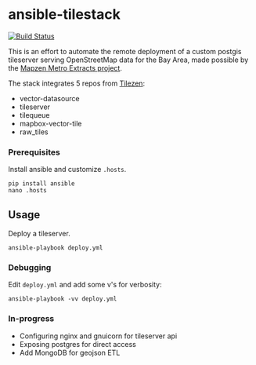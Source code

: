 # ansible-tilestack

[![Build Status](https://travis-ci.org/brennv/tilestack.svg?branch=master)](https://travis-ci.org/brennv/tilestack)

This is an effort to automate the remote deployment of a custom postgis tileserver serving OpenStreetMap data for the Bay Area, made possible by the [Mapzen Metro Extracts project](https://mapzen.com/blog/metro-extracts-on-demand/).

The stack integrates 5 repos from [Tilezen](https://github.com/tilezen):

- vector-datasource
- tileserver
- tilequeue
- mapbox-vector-tile
- raw_tiles

### Prerequisites

Install ansible and customize `.hosts`.

```
pip install ansible
nano .hosts
```

## Usage

Deploy a tileserver.

```
ansible-playbook deploy.yml
```

### Debugging

Edit `deploy.yml` and add some v's for verbosity:

```
ansible-playbook -vv deploy.yml
```

### In-progress

- Configuring nginx and gnuicorn for tileserver api
- Exposing postgres for direct access
- Add MongoDB for geojson ETL
